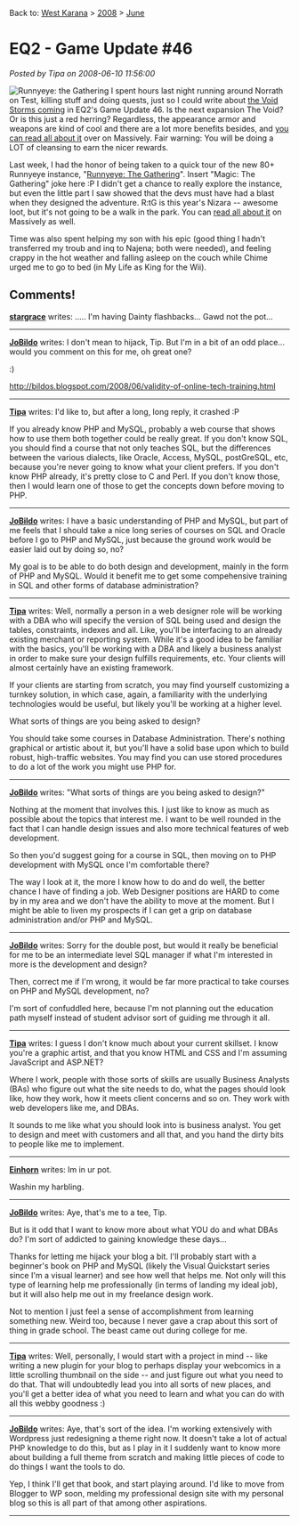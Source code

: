Back to: [West Karana](/posts/westkarana.md) > [2008](/posts/2008/westkarana.md) > [June](./westkarana.md)
# EQ2 - Game Update #46

*Posted by Tipa on 2008-06-10 11:56:00*

![Runnyeye: the Gathering](http://www.massively.com/media/2008/06/regatheringheader.jpg)
I spent hours last night running around Norrath on Test, killing stuff and doing quests, just so I could write about [the Void Storms coming](http://www.massively.com/2008/06/10/everquest-ii-gu46-the-void-invasion/) in EQ2's Game Update 46. Is the next expansion The Void? Or is this just a red herring? Regardless, the appearance armor and weapons are kind of cool and there are a lot more benefits besides, and [you can read all about it](http://www.massively.com/2008/06/10/everquest-ii-gu46-the-void-invasion/) over on Massively. Fair warning: You will be doing a LOT of cleansing to earn the nicer rewards.

Last week, I had the honor of being taken to a quick tour of the new 80+ Runnyeye instance, "[Runnyeye: The Gathering](http://www.massively.com/2008/06/10/everquest-ii-gu46-runnyeye-the-gathering/)". Insert "Magic: The Gathering" joke here :P I didn't get a chance to really explore the instance, but even the little part I saw showed that the devs must have had a blast when they designed the adventure. R:tG is this year's Nizara -- awesome loot, but it's not going to be a walk in the park. You can [read all about it](http://www.massively.com/2008/06/10/everquest-ii-gu46-runnyeye-the-gathering/) on Massively as well.

Time was also spent helping my son with his epic (good thing I hadn't transferred my troub and inq to Najena; both were needed), and feeling crappy in the hot weather and falling asleep on the couch while Chime urged me to go to bed (in My Life as King for the Wii).

## Comments!

**[stargrace](http://mmoquests.com)** writes: .....
I'm having Dainty flashbacks...
Gawd not the pot...

---

**[JoBildo](http://bildos.blogspot.com)** writes: I don't mean to hijack, Tip. But I'm in a bit of an odd place... would you comment on this for me, oh great one?

:)

http://bildos.blogspot.com/2008/06/validity-of-online-tech-training.html

---

**[Tipa](https://chasingdings.com)** writes: I'd like to, but after a long, long reply, it crashed :P

If you already know PHP and MySQL, probably a web course that shows how to use them both together could be really great. If you don't know SQL, you should find a course that not only teaches SQL, but the differences between the various dialects, like Oracle, Access, MySQL, postGreSQL, etc, because you're never going to know what your client prefers. If you don't know PHP already, it's pretty close to C and Perl. If you don't know those, then I would learn one of those to get the concepts down before moving to PHP.

---

**[JoBildo](http://bildos.blogspot.com)** writes: I have a basic understanding of PHP and MySQL, but part of me feels that I should take a nice long series of courses on SQL and Oracle before I go to PHP and MySQL, just because the ground work would be easier laid out by doing so, no?

My goal is to be able to do both design and development, mainly in the form of PHP and MySQL. Would it benefit me to get some compehensive training in SQL and other forms of database administration?

---

**[Tipa](https://chasingdings.com)** writes: Well, normally a person in a web designer role will be working with a DBA who will specify the version of SQL being used and design the tables, constraints, indexes and all. Like, you'll be interfacing to an already existing merchant or reporting system. While it's a good idea to be familiar with the basics, you'll be working with a DBA and likely a business analyst in order to make sure your design fulfills requirements, etc. Your clients will almost certainly have an existing framework.

If your clients are starting from scratch, you may find yourself customizing a turnkey solution, in which case, again, a familiarity with the underlying technologies would be useful, but likely you'll be working at a higher level.

What sorts of things are you being asked to design?

You should take some courses in Database Administration. There's nothing graphical or artistic about it, but you'll have a solid base upon which to build robust, high-traffic websites. You may find you can use stored procedures to do a lot of the work you might use PHP for.

---

**[JoBildo](http://bildos.blogspot.com)** writes: "What sorts of things are you being asked to design?"

Nothing at the moment that involves this. I just like to know as much as possible about the topics that interest me. I want to be well rounded in the fact that I can handle design issues and also more technical features of web development.

So then you'd suggest going for a course in SQL, then moving on to PHP development with MySQL once I'm comfortable there? 

The way I look at it, the more I know how to do and do well, the better chance I have of finding a job. Web Designer positions are HARD to come by in my area and we don't have the ability to move at the moment. But I might be able to liven my prospects if I can get a grip on database administration and/or PHP and MySQL.

---

**[JoBildo](http://bildos.blogspot.com)** writes: Sorry for the double post, but would it really be beneficial for me to be an intermediate level SQL manager if what I'm interested in more is the development and design?

Then, correct me if I'm wrong, it would be far more practical to take courses on PHP and MySQL development, no?

I'm sort of confuddled here, because I'm not planning out the education path myself instead of student advisor sort of guiding me through it all.

---

**[Tipa](https://chasingdings.com)** writes: I guess I don't know much about your current skillset. I know you're a graphic artist, and that you know HTML and CSS and I'm assuming JavaScript and ASP.NET?

Where I work, people with those sorts of skills are usually Business Analysts (BAs) who figure out what the site needs to do, what the pages should look like, how they work, how it meets client concerns and so on. They work with web developers like me, and DBAs.

It sounds to me like what you should look into is business analyst. You get to design and meet with customers and all that, and you hand the dirty bits to people like me to implement.

---

**[Einhorn](http://iceclad.wordpress.com)** writes: Im in ur pot.

Washin my harbling.

---

**[JoBildo](http://bildos.blogspot.com)** writes: Aye, that's me to a tee, Tip.

But is it odd that I want to know more about what YOU do and what DBAs do? I'm sort of addicted to gaining knowledge these days... 

Thanks for letting me hijack your blog a bit. I'll probably start with a beginner's book on PHP and MySQL (likely the Visual Quickstart series since I'm a visual learner) and see how well that helps me. Not only will this type of learning help me professionally (in terms of landing my ideal job), but it will also help me out in my freelance design work.

Not to mention I just feel a sense of accomplishment from learning something new. Weird too, because I never gave a crap about this sort of thing in grade school. The beast came out during college for me.

---

**[Tipa](https://chasingdings.com)** writes: Well, personally, I would start with a project in mind -- like writing a new plugin for your blog to perhaps display your webcomics in a little scrolling thumbnail on the side -- and just figure out what you need to do that. That will undoubtedly lead you into all sorts of new places, and you'll get a better idea of what you need to learn and what you can do with all this webby goodness :)

---

**[JoBildo](http://bildos.blogspot.com)** writes: Aye, that's sort of the idea. I'm working extensively with Wordpress just redesigning a theme right now. It doesn't take a lot of actual PHP knowledge to do this, but as I play in it I suddenly want to know more about building a full theme from scratch and making little pieces of code to do things I want the tools to do.

Yep, I think I'll get that book, and start playing around. I'd like to move from Blogger to WP soon, melding my professional design site with my personal blog so this is all part of that among other aspirations.

---

